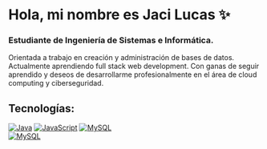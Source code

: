 # Hola, mi nombre es Jaci Lucas ✨
### Estudiante de Ingeniería de Sistemas e Informática.

 Orientada a trabajo en creación y administración de bases de datos. Actualmente aprendiendo full stack web development. Con ganas de seguir aprendido y deseos de desarrollarme profesionalmente en el área de cloud computing y ciberseguridad.

## Tecnologías:
[![Java](https://img.shields.io/badge/Java-007396?style=for-the-badge&logo=java&logoColor=white&labelColor=101010)]()
[![JavaScript](https://img.shields.io/badge/JavaScript-F7DF1E?style=for-the-badge&logo=javascript&logoColor=white&labelColor=101010)]()
[![MySQL](https://img.shields.io/badge/MySQL-4479A1?style=for-the-badge&logo=mysql&logoColor=white&labelColor=101010)]()
</br>
[![MySQL](https://img.shields.io/badge/-c++-black?logo=c%2B%2B&style=social)]()
</br>

